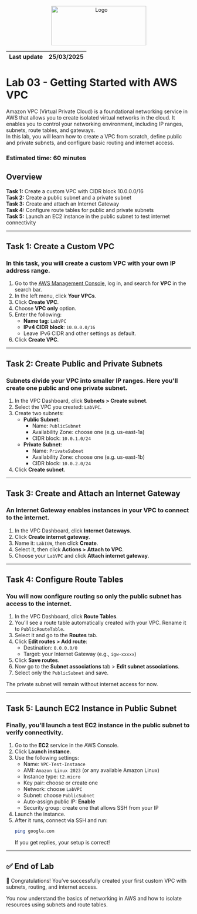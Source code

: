 <p align="center">
  <img src="https://upload.wikimedia.org/wikipedia/commons/8/89/John_bryce_logo.jpg" alt="Logo" width="259" height="107">
</p>  

| Last update | 25/03/2025  |
|-------------|-------------|

# Lab 03 - Getting Started with AWS VPC  
Amazon VPC (Virtual Private Cloud) is a foundational networking service in AWS that allows you to create isolated virtual networks in the cloud.
It enables you to control your networking environment, including IP ranges, subnets, route tables, and gateways.  
In this lab, you will learn how to create a VPC from scratch, define public and private subnets, and configure basic routing and internet access.

### Estimated time: 60 minutes

## Overview
**Task 1:** Create a custom VPC with CIDR block 10.0.0.0/16  
**Task 2:** Create a public subnet and a private subnet  
**Task 3:** Create and attach an Internet Gateway  
**Task 4:** Configure route tables for public and private subnets  
**Task 5:** Launch an EC2 instance in the public subnet to test internet connectivity  

---

## Task 1: Create a Custom VPC

### In this task, you will create a custom VPC with your own IP address range.

1. Go to the [AWS Management Console](https://console.aws.amazon.com/), log in, and search for **VPC** in the search bar.
2. In the left menu, click **Your VPCs**.
3. Click **Create VPC**.
4. Choose **VPC only** option.
5. Enter the following:
   - **Name tag**: `LabVPC`
   - **IPv4 CIDR block**: `10.0.0.0/16`
   - Leave IPv6 CIDR and other settings as default.
6. Click **Create VPC**.

---

## Task 2: Create Public and Private Subnets

### Subnets divide your VPC into smaller IP ranges. Here you'll create one public and one private subnet.

1. In the VPC Dashboard, click **Subnets > Create subnet**.
2. Select the VPC you created: `LabVPC`.
3. Create two subnets:
   - **Public Subnet**:
     - Name: `PublicSubnet`
     - Availability Zone: choose one (e.g. us-east-1a)
     - CIDR block: `10.0.1.0/24`
   - **Private Subnet**:
     - Name: `PrivateSubnet`
     - Availability Zone: choose one (e.g. us-east-1b)
     - CIDR block: `10.0.2.0/24`
4. Click **Create subnet**.

---

## Task 3: Create and Attach an Internet Gateway

### An Internet Gateway enables instances in your VPC to connect to the internet.

1. In the VPC Dashboard, click **Internet Gateways**.
2. Click **Create internet gateway**.
3. Name it: `LabIGW`, then click **Create**.
4. Select it, then click **Actions > Attach to VPC**.
5. Choose your `LabVPC` and click **Attach internet gateway**.

---

## Task 4: Configure Route Tables

### You will now configure routing so only the public subnet has access to the internet.

1. In the VPC Dashboard, click **Route Tables**.
2. You’ll see a route table automatically created with your VPC. Rename it to `PublicRouteTable`.
3. Select it and go to the **Routes** tab.
4. Click **Edit routes > Add route**:
   - Destination: `0.0.0.0/0`
   - Target: your Internet Gateway (e.g., `igw-xxxxx`)
5. Click **Save routes**.
6. Now go to the **Subnet associations** tab > **Edit subnet associations**.
7. Select only the `PublicSubnet` and save.

The private subnet will remain without internet access for now.

---

## Task 5: Launch EC2 Instance in Public Subnet

### Finally, you'll launch a test EC2 instance in the public subnet to verify connectivity.

1. Go to the **EC2** service in the AWS Console.
2. Click **Launch instance**.
3. Use the following settings:
   - Name: `VPC-Test-Instance`
   - AMI: `Amazon Linux 2023` (or any available Amazon Linux)
   - Instance type: `t2.micro`
   - Key pair: choose or create one
   - Network: choose `LabVPC`
   - Subnet: choose `PublicSubnet`
   - Auto-assign public IP: **Enable**
   - Security group: create one that allows SSH from your IP
4. Launch the instance.
5. After it runs, connect via SSH and run:
   ```bash
   ping google.com
   ```
   If you get replies, your setup is correct!

---

## ✅ End of Lab

🎉 Congratulations! You’ve successfully created your first custom VPC with subnets, routing, and internet access. 

You now understand the basics of networking in AWS and how to isolate resources using subnets and route tables.
